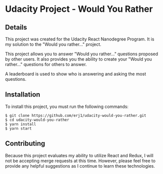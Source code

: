 # Udacity Project - Would You Rather

## Details

This project was created for the Udacity React Nanodegree Program.  It is my solution
to the "Would you rather..." project.

This project allows you to answer "Would you rather..." questions proposed by other users.  It also
provides you the ability to create your "Would you rather..." questions for others to answer.

A leaderboard is used to show who is answering and asking the most questions.

## Installation

To install this project, you must run the following commands:

```
$ git clone https://github.com/erj1/udacity-would-you-rather.git
$ cd udacity-would-you-rather
$ yarn install
$ yarn start
```

## Contributing

Because this project evaluates my ability to utilize React and Redux, I will not be accepting merge
requests at this time.  However, please feel free to provide any helpful suggestions as I continue
to learn these technologies.
